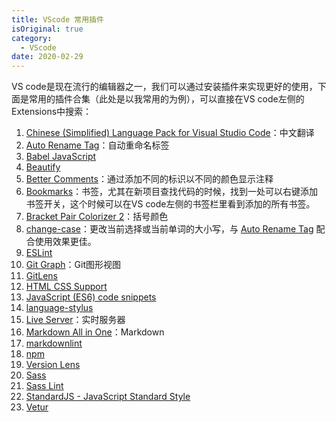 ```yaml
---
title: VScode 常用插件
isOriginal: true
category:
  - VScode
date: 2020-02-29
---
```


VS code是现在流行的编辑器之一，我们可以通过安装插件来实现更好的使用，下面是常用的插件合集（此处是以我常用的为例），可以直接在VS code左侧的Extensions中搜索：

1. [Chinese (Simplified) Language Pack for Visual Studio Code](https://marketplace.visualstudio.com/items?itemName=MS-CEINTL.vscode-language-pack-zh-hans)：中文翻译
2. [Auto Rename Tag](https://marketplace.visualstudio.com/items?itemName=formulahendry.auto-rename-tag)：自动重命名标签
3. [Babel JavaScript](https://marketplace.visualstudio.com/items?itemName=mgmcdermott.vscode-language-babel)
4. [Beautify](https://marketplace.visualstudio.com/items?itemName=HookyQR.beautify)
5. [Better Comments](https://marketplace.visualstudio.com/items?itemName=aaron-bond.better-comments)：通过添加不同的标识以不同的颜色显示注释
6. [Bookmarks](https://marketplace.visualstudio.com/items?itemName=alefragnani.Bookmarks)：书签，尤其在新项目查找代码的时候，找到一处可以右键添加书签开关，这个时候可以在VS code左侧的书签栏里看到添加的所有书签。
7. [Bracket Pair Colorizer 2](https://marketplace.visualstudio.com/items?itemName=CoenraadS.bracket-pair-colorizer-2)：括号颜色
8. [change-case](https://marketplace.visualstudio.com/items?itemName=wmaurer.change-case)：更改当前选择或当前单词的大小写，与 [Auto Rename Tag](https://marketplace.visualstudio.com/items?itemName=formulahendry.auto-rename-tag) 配合使用效果更佳。
9. [ESLint](https://marketplace.visualstudio.com/items?itemName=dbaeumer.vscode-eslint)
10. [Git Graph](https://marketplace.visualstudio.com/items?itemName=mhutchie.git-graph)：Git图形视图
11. [GitLens](https://marketplace.visualstudio.com/items?itemName=eamodio.gitlens)
12. [HTML CSS Support](https://marketplace.visualstudio.com/items?itemName=ecmel.vscode-html-css)
13. [JavaScript (ES6) code snippets](https://marketplace.visualstudio.com/items?itemName=xabikos.JavaScriptSnippets)
14. [language-stylus](https://marketplace.visualstudio.com/items?itemName=sysoev.language-stylus)
15. [Live Server](https://marketplace.visualstudio.com/items?itemName=ritwickdey.LiveServer)：实时服务器
16. [Markdown All in One](https://marketplace.visualstudio.com/items?itemName=yzhang.markdown-all-in-one)：Markdown
17. [markdownlint](https://marketplace.visualstudio.com/items?itemName=DavidAnson.vscode-markdownlint)
18. [npm](https://marketplace.visualstudio.com/items?itemName=eg2.vscode-npm-script)
19. [Version Lens](https://marketplace.visualstudio.com/items?itemName=pflannery.vscode-versionlens)
20. [Sass](https://marketplace.visualstudio.com/items?itemName=Syler.sass-indented)
21. [Sass Lint](https://marketplace.visualstudio.com/items?itemName=glen-84.sass-lint)
22. [StandardJS - JavaScript Standard Style](https://marketplace.visualstudio.com/items?itemName=chenxsan.vscode-standardjs)
23. [Vetur](https://marketplace.visualstudio.com/items?itemName=octref.vetur)
